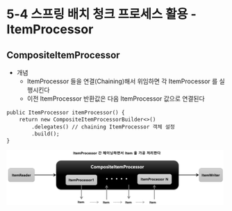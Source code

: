 # 5-4 스프링 배치 청크 프로세스 활용 - ItemProcessor

## CompositeItemProcessor

- 개념
    - ItemProcessor 들을 연결(Chaining)해서 위임하면 각 ItemProcessor 를 실행시킨다
    - 이전 ItemProcessor 반환값은 다음 ItemProcessor 값으로 연결된다

```
public ItemProcessor itemProcessor() {
	return new CompositeItemProcessorBuilder<>()
		.delegates() // chaining ItemProcessor 객체 설정
		.build();
}
```

<img src="/img/19.png" width="500px;">
